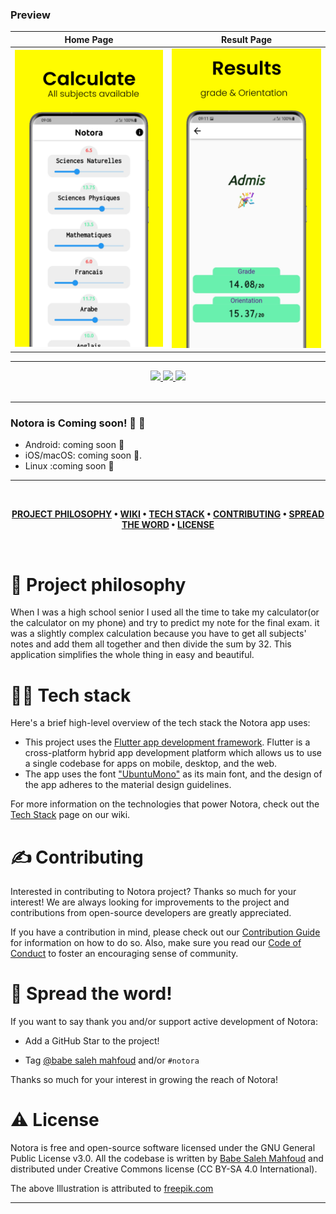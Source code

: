 
### Preview 

Home Page              |  Result Page
:-------------------------:|:-------------------------:
![Screenshot 1](screenshots/image1.png)  |  ![Screenshot 2](screenshots/image2.png)

---

<div align='center'>
  
<a href='https://github.com/babe-saleh-mahfoud/Notora/releases'>
  
<img src='https://img.shields.io/github/v/release/babe-saleh-mahfoud/Notora?color=%23FDD835&label=version&style=for-the-badge'>
  
</a>
  
<a href='https://github.com/babe-saleh-mahfoud/Notora/blob/main/LICENSE'>
  
<img src='https://img.shields.io/github/license/babe-saleh-mahfoud/Notora?style=for-the-badge'>
  
</a>
  <img src='https://img.shields.io/badge/Dart-0175C2?style=for-the-badge&logo=dart&logoColor=white'>
</div>

<br />

---

### Notora is Coming soon! 🥳 🚀

- Android: coming soon 👀
- iOS/macOS: coming soon 👀.
- Linux :coming soon 👀

---

<br />

<div align="center">

**[PROJECT PHILOSOPHY](https://github.com/babe-saleh-mahfoud/Notora#-project-philosophy) •
[WIKI](https://github.com/babe-saleh-mahfoud/Notora#-wiki) •
[TECH STACK](https://github.com/babe-saleh-mahfoud/Notora#-tech-stack) •
[CONTRIBUTING](https://github.com/babe-saleh-mahfoud/Notora#%EF%B8%8F-contributing) •
[SPREAD THE WORD](https://github.com/babe-saleh-mahfoud/Notora#-spread-the-word) •
[LICENSE](https://github.com/babe-saleh-mahfoud/Notora#%EF%B8%8F-license)**

</div>

<br />

# 🧐 Project philosophy

When I was a high school senior I used all the time to take my calculator(or the calculator on my phone) and
try to predict my note for the final exam.
it was a slightly complex calculation because you have to get all subjects' notes and add them all together
and then divide the sum by 32.
This application simplifies the whole thing in easy and beautiful.

# 👨‍💻 Tech stack

Here's a brief high-level overview of the tech stack the Notora app uses:

- This project uses the [Flutter app development framework](https://flutter.dev/). Flutter is a cross-platform hybrid app development platform which allows us to use a single codebase for apps on mobile, desktop, and the web.
- The app uses the font ["UbuntuMono"](https://fonts.google.com/specimen/Ubuntu+Mono) as its main font, and the design of the app adheres to the material design guidelines.

For more information on the technologies that power Notora, check out the [Tech Stack](https://github.com/babe-saleh-mahfoud/Notora/wiki/Tech-Stack) page on our wiki.

# ✍️ Contributing

Interested in contributing to Notora project? Thanks so much for your interest! We are always looking for improvements to the project and contributions from open-source developers are greatly appreciated.

If you have a contribution in mind, please check out our [Contribution Guide](https://github.com/babe-saleh-mahfoud/Notora/wiki/Contribution-Guide) for information on how to do so. Also, make sure you read our [Code of Conduct](https://github.com/babe-saleh-mahfoud/Notora/wiki/Code-of-Conduct) to foster an encouraging sense of community.

# 🌟 Spread the word!

If you want to say thank you and/or support active development of Notora:

- Add a GitHub Star to the project!
<!-- - Tweet about the project on your Twitter! -->
  - Tag [@babe saleh mahfoud](https://www.linkedin.com/in/babe-saleh-mahfoud-519b52200/) and/or `#notora`
<!-- - Leave us a review [on Google Play](https://apps.apple.com/us/app/well-reboot-your-mindset/id1573357406)! -->

Thanks so much for your interest in growing the reach of Notora!

# ⚠️ License

Notora is free and open-source software licensed under the GNU General Public License v3.0. All the codebase is written by [Babe Saleh Mahfoud](https://github.com/babe-saleh-mahfoud) and distributed under Creative Commons license (CC BY-SA 4.0 International).

The above Illustration is attributed to [freepik.com](https://www.freepik.com/)
<br />

---
